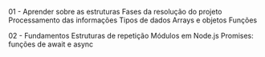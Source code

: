 01 - Aprender sobre as estruturas
    Fases da resolução do projeto
    Processamento das informações
    Tipos de dados
    Arrays e objetos
    Funções

02 - Fundamentos
    Estruturas de repetição
    Módulos em Node.js
    Promises: funções de await e async
    